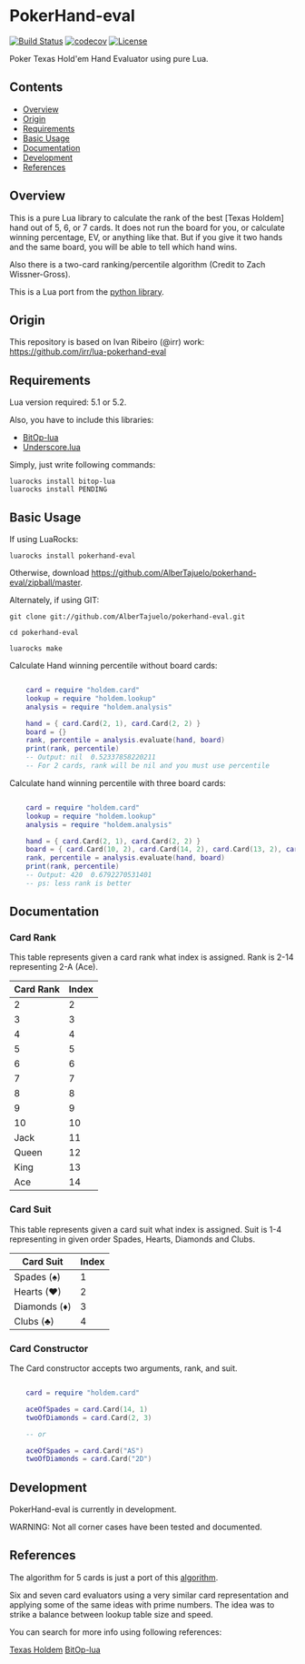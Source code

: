 # PokerHand-eval

[![Build Status](https://travis-ci.org/AlberTajuelo/pokerhand-eval.svg)](https://travis-ci.org/AlberTajuelo/pokerhand-eval)
[![codecov](https://codecov.io/gh/AlberTajuelo/pokerhand-eval/branch/master/graph/badge.svg)](https://codecov.io/gh/AlberTajuelo/pokerhand-eval)
[![License](https://img.shields.io/badge/License-MIT-brightgreen.svg)](LICENSE)

Poker Texas Hold'em Hand Evaluator using pure Lua.

## Contents

* [Overview](#overview)
* [Origin](#origin)
* [Requirements](#requirements)
* [Basic Usage](#basic-usage)
* [Documentation](#documentation)
* [Development](#development)
* [References](#references)

## Overview

This is a pure Lua library to calculate the rank of the best [Texas Holdem] hand out of 5, 6, or 7 cards. It does not run the board for you, or calculate winning percentage, EV, or anything like that. But if you give it two hands and the same board, you will be able to tell which hand wins.

Also there is a two-card ranking/percentile algorithm (Credit to Zach Wissner-Gross).

This is a Lua port from the [python library](https://github.com/aliang/pokerhand-eval).

## Origin

This repository is based on Ivan Ribeiro (@irr) work: https://github.com/irr/lua-pokerhand-eval

## Requirements

Lua version required: 5.1 or 5.2.

Also, you have to include this libraries:
* [BitOp-lua](https://github.com/AlberTajuelo/bitop-lua)
* [Underscore.lua](PENDING)

Simply, just write following commands:

```
luarocks install bitop-lua
luarocks install PENDING
```

## Basic Usage

If using LuaRocks:
```
luarocks install pokerhand-eval
```

Otherwise, download <https://github.com/AlberTajuelo/pokerhand-eval/zipball/master>.

Alternately, if using GIT:

```
git clone git://github.com/AlberTajuelo/pokerhand-eval.git

cd pokerhand-eval 

luarocks make
```

Calculate Hand winning percentile without board cards:

```lua

    card = require "holdem.card"
    lookup = require "holdem.lookup"
    analysis = require "holdem.analysis"

    hand = { card.Card(2, 1), card.Card(2, 2) }
    board = {}
    rank, percentile = analysis.evaluate(hand, board)
    print(rank, percentile)
    -- Output: nil	0.52337858220211
    -- For 2 cards, rank will be nil and you must use percentile

```

Calculate hand winning percentile with three board cards:

```lua

    card = require "holdem.card"
    lookup = require "holdem.lookup"
    analysis = require "holdem.analysis"

    hand = { card.Card(2, 1), card.Card(2, 2) }
    board = { card.Card(10, 2), card.Card(14, 2), card.Card(13, 2), card.Card(7, 2) }
    rank, percentile = analysis.evaluate(hand, board)
    print(rank, percentile)
    -- Output: 420  0.6792270531401
    -- ps: less rank is better

```

## Documentation

### Card Rank

This table represents given a card rank what index is assigned. Rank is 2-14 representing 2-A (Ace).

| Card Rank | Index |
|-----------|-------|
| 2         | 2     |
| 3         | 3     |
| 4         | 4     |
| 5         | 5     |
| 6         | 6     |
| 7         | 7     |
| 8         | 8     |
| 9         | 9     |
| 10        | 10    |
| Jack      | 11    |
| Queen     | 12    |
| King      | 13    |
| Ace       | 14    |

### Card Suit

This table represents given a card suit what index is assigned. Suit is 1-4 representing in given order Spades, Hearts, Diamonds and Clubs.

| Card Suit    | Index |
|--------------|-------|
| Spades (♠)   | 1     |
| Hearts (♥)   | 2     |
| Diamonds (♦) | 3     |
| Clubs (♣)    | 4     |

### Card Constructor

The Card constructor accepts two arguments, rank, and suit.

```lua

    card = require "holdem.card"

    aceOfSpades = card.Card(14, 1)
    twoOfDiamonds = card.Card(2, 3)

    -- or

    aceOfSpades = card.Card("AS")
    twoOfDiamonds = card.Card("2D")

```

## Development

PokerHand-eval is currently in development.

WARNING: Not all corner cases have been tested and documented.

## References

The algorithm for 5 cards is just a port of this [algorithm](http://www.suffecool.net/poker/evaluator.html).

Six and seven card evaluators using a very similar card representation and applying some of the same ideas with prime numbers. The idea was to strike a balance between lookup table size and speed.

You can search for more info using following references:

[Texas Holdem](http://en.wikipedia.org/wiki/Texas_hold_%27em)
[BitOp-lua](https://github.com/AlberTajuelo/bitop-lua)
